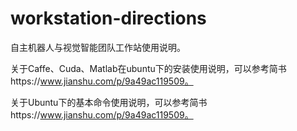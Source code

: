 # workstation-directions

自主机器人与视觉智能团队工作站使用说明。

关于Caffe、Cuda、Matlab在ubuntu下的安装使用说明，可以参考简书https://www.jianshu.com/p/9a49ac119509。

关于Ubuntu下的基本命令使用说明，可以参考简书https://www.jianshu.com/p/9a49ac119509。